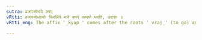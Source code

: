 ```yaml
---
sutra: व्रजयजोर्भावे क्यप्
vRtti: व्रजयजोर्धात्वोः स्त्रिलिंगे भावे क्यप् प्रत्ययो भवति, उदात्तः ॥
vRtti_eng: The affix '_kyap_' comes after the roots '_vraj_' (to go) and '_yaj_' (to worship) acutely accented in forming a word in the feminine denoting action.

---
```

